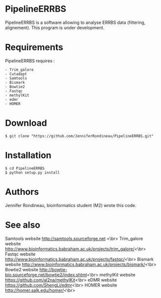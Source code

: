 # PipelineERRBS

PipelineERRBS is a software allowing to analyse ERRBS data (filtering, alignement). This program is under development. 

# Requirements 

PipelineERRBS requires : 

	- Trim_galore
	- Cutadapt
	- Samtools
	- Bismark
	- Bowtie2
	- Fastqc
	- methylKit
	- edmr
	- HOMER

# Download 

```shell
$ git clone "https://github.com/JenniferRondineau/PipelineERRBS.git"
```

# Installation 

```shell
$ cd PipelineERRBS
$ python setup.py install
```

# Authors

Jennifer Rondineau, bioinformatics student (M2) wrote this code.
 

# See also

Samtools website <http://samtools.sourceforge.net> <\br>
Trim_galore website <http://www.bioinformatics.babraham.ac.uk/projects/trim_galore/><\br>
Fastqc website <http://www.bioinformatics.babraham.ac.uk/projects/fastqc/><\br>
Bismark website <http://www.bioinformatics.babraham.ac.uk/projects/bismark/><\br>
Bowtie2 website <http://bowtie-bio.sourceforge.net/bowtie2/index.shtml><\br>
methylKit website <https://github.com/al2na/methylKit><\br>
eDMR website <https://github.com/ShengLi/edmr><\br>
HOMER website <http://homer.salk.edu/homer/><\br>

